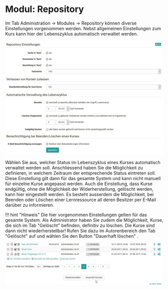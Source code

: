# Modul: Repository

Im Tab Administration → Modules → Repository können diverse Einstellungen vorgenommen werden.
Nebst allgemeinen Einstellungen zum Kurs kann hier der Lebenszyklus automatisch verwaltet werden. 

![](assets/repository_einstellungen.jpg)

Wählen Sie aus, welcher Status im Lebenszyklus eines Kurses automatisch verwaltet werden soll. Anschliessend haben Sie die Möglichkeit zu definieren, in welchem Zeitraum der entsprechende Status eintreten soll. Diese Einstellung gilt dann für das gesamte System und kann nicht manuell für einzelne Kurse angepasst werden. Auch die Einstellung, dass Kurse endgültig, ohne die Möglichkeit der Widerherstellung, gelöscht werden, kann hier eingestellt werden.
Es besteht ausserdem die Möglichkeit, bei Beenden oder Löschen einer Lernressource all deren Besitzer per E-Mail darüber zu informieren.


!!! hint "Hinweis"
	Die hier vorgenommen Einstellungen gelten für das gesamte System.
	Als Administrator haben Sie zudem die Möglichkeit, Kurse, die sich im Tab "Gelöscht" befinden, definitiv zu löschen. Die Kurse sind dann nicht wiederherstellbar! 
	Rufen Sie dazu im Autorenbereich den Tab "Gelöscht" auf und wählen Sie den Button "Dauerhaft löschen" .

![](assets/dauerhaft_loeschen.jpg)
	